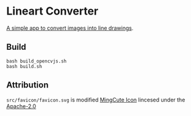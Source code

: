 # Lineart Converter

[A simple app to convert images into line drawings](https://marmooo.github.io/lineart-converter/).

## Build

```
bash build_opencvjs.sh
bash build.sh
```

## Attribution

`src/favicon/favicon.svg` is modified
[MingCute Icon](https://github.com/Richard9394/MingCute) lincesed under the
[Apache-2.0](https://github.com/Richard9394/MingCute/blob/main/LICENSE)
